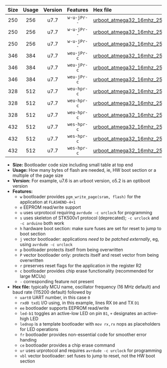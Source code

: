 |Size|Usage|Version|Features|Hex file|
|:-:|:-:|:-:|:-:|:--|
|250|256|u7.7|`w-u-jPr--`|[urboot_atmega32_16mhz_250000bps_uart0_rxd0_txd1_led+b0_fr_ur_vbl.hex](https://raw.githubusercontent.com/stefanrueger/urboot.hex/main/mcus/atmega32/fcpu_16mhz/250000_bps/urboot_atmega32_16mhz_250000bps_uart0_rxd0_txd1_led+b0_fr_ur_vbl.hex)|
|250|256|u7.7|`w-u-jPr--`|[urboot_atmega32_16mhz_250000bps_uart0_rxd0_txd1_led+b7_fr_ur_vbl.hex](https://raw.githubusercontent.com/stefanrueger/urboot.hex/main/mcus/atmega32/fcpu_16mhz/250000_bps/urboot_atmega32_16mhz_250000bps_uart0_rxd0_txd1_led+b7_fr_ur_vbl.hex)|
|250|256|u7.7|`w-u-jPr--`|[urboot_atmega32_16mhz_250000bps_uart0_rxd0_txd1_lednop_fr_ur_vbl.hex](https://raw.githubusercontent.com/stefanrueger/urboot.hex/main/mcus/atmega32/fcpu_16mhz/250000_bps/urboot_atmega32_16mhz_250000bps_uart0_rxd0_txd1_lednop_fr_ur_vbl.hex)|
|346|384|u7.7|`weu-jPr-c`|[urboot_atmega32_16mhz_250000bps_uart0_rxd0_txd1_ee_led+b0_fr_ce_ur_vbl.hex](https://raw.githubusercontent.com/stefanrueger/urboot.hex/main/mcus/atmega32/fcpu_16mhz/250000_bps/urboot_atmega32_16mhz_250000bps_uart0_rxd0_txd1_ee_led+b0_fr_ce_ur_vbl.hex)|
|346|384|u7.7|`weu-jPr-c`|[urboot_atmega32_16mhz_250000bps_uart0_rxd0_txd1_ee_led+b7_fr_ce_ur_vbl.hex](https://raw.githubusercontent.com/stefanrueger/urboot.hex/main/mcus/atmega32/fcpu_16mhz/250000_bps/urboot_atmega32_16mhz_250000bps_uart0_rxd0_txd1_ee_led+b7_fr_ce_ur_vbl.hex)|
|346|384|u7.7|`weu-jPr-c`|[urboot_atmega32_16mhz_250000bps_uart0_rxd0_txd1_ee_lednop_fr_ce_ur_vbl.hex](https://raw.githubusercontent.com/stefanrueger/urboot.hex/main/mcus/atmega32/fcpu_16mhz/250000_bps/urboot_atmega32_16mhz_250000bps_uart0_rxd0_txd1_ee_lednop_fr_ce_ur_vbl.hex)|
|328|512|u7.7|`weu-hpr-c`|[urboot_atmega32_16mhz_250000bps_uart0_rxd0_txd1_ee_led+b0_fr_ce_ur.hex](https://raw.githubusercontent.com/stefanrueger/urboot.hex/main/mcus/atmega32/fcpu_16mhz/250000_bps/urboot_atmega32_16mhz_250000bps_uart0_rxd0_txd1_ee_led+b0_fr_ce_ur.hex)|
|328|512|u7.7|`weu-hpr-c`|[urboot_atmega32_16mhz_250000bps_uart0_rxd0_txd1_ee_led+b7_fr_ce_ur.hex](https://raw.githubusercontent.com/stefanrueger/urboot.hex/main/mcus/atmega32/fcpu_16mhz/250000_bps/urboot_atmega32_16mhz_250000bps_uart0_rxd0_txd1_ee_led+b7_fr_ce_ur.hex)|
|328|512|u7.7|`weu-hpr-c`|[urboot_atmega32_16mhz_250000bps_uart0_rxd0_txd1_ee_lednop_fr_ce_ur.hex](https://raw.githubusercontent.com/stefanrueger/urboot.hex/main/mcus/atmega32/fcpu_16mhz/250000_bps/urboot_atmega32_16mhz_250000bps_uart0_rxd0_txd1_ee_lednop_fr_ce_ur.hex)|
|432|512|u7.7|`wes-hpr-c`|[urboot_atmega32_16mhz_250000bps_uart0_rxd0_txd1_ee_led+b0_fr_ce.hex](https://raw.githubusercontent.com/stefanrueger/urboot.hex/main/mcus/atmega32/fcpu_16mhz/250000_bps/urboot_atmega32_16mhz_250000bps_uart0_rxd0_txd1_ee_led+b0_fr_ce.hex)|
|432|512|u7.7|`wes-hpr-c`|[urboot_atmega32_16mhz_250000bps_uart0_rxd0_txd1_ee_led+b7_fr_ce.hex](https://raw.githubusercontent.com/stefanrueger/urboot.hex/main/mcus/atmega32/fcpu_16mhz/250000_bps/urboot_atmega32_16mhz_250000bps_uart0_rxd0_txd1_ee_led+b7_fr_ce.hex)|
|432|512|u7.7|`wes-hpr-c`|[urboot_atmega32_16mhz_250000bps_uart0_rxd0_txd1_ee_lednop_fr_ce.hex](https://raw.githubusercontent.com/stefanrueger/urboot.hex/main/mcus/atmega32/fcpu_16mhz/250000_bps/urboot_atmega32_16mhz_250000bps_uart0_rxd0_txd1_ee_lednop_fr_ce.hex)|

- **Size:** Bootloader code size including small table at top end
- **Usage:** How many bytes of flash are needed, ie, HW boot section or a multiple of the page size
- **Version:** For example, u7.6 is an urboot version, o5.2 is an optiboot version
- **Features:**
  + `w` bootloader provides `pgm_write_page(sram, flash)` for the application at `FLASHEND-4+1`
  + `e` EEPROM read/write support
  + `u` uses urprotocol requiring `avrdude -c urclock` for programming
  + `s` uses skeleton of STK500v1 protocol (deprecated); `-c urclock` and `-c arduino` both work
  + `h` hardware boot section: make sure fuses are set for reset to jump to boot section
  + `j` vector bootloader: applications *need to be patched externally*, eg, using `avrdude -c urclock`
  + `p` bootloader protects itself from being overwritten
  + `P` vector bootloader only: protects itself and reset vector from being overwritten
  + `r` preserves reset flags for the application in the register R2
  + `c` bootloader provides chip erase functionality (recommended for large MCUs)
  + `-` corresponding feature not present
- **Hex file:** typically MCU name, oscillator frequency (16 MHz default) and baud rate (115200 default) followed by
  + `uart0` UART number, in this case `0`
  + `rxd0 txd1` I/O using, in this example, lines RX `D0` and TX `D1`
  + `ee` bootloader supports EEPROM read/write
  + `led-b1` toggles an active-low LED on pin `B1`, `+` designates an active-high LED
  + `lednop` is a template bootloader with `mov rx,rx` nops as placeholders for LED operations
  + `fr` bootloader provides non-essential code for smoother error handing
  + `ce` bootloader provides a chip erase command
  + `ur` uses urprotocol and requires `avrdude -c urclock` for programming
  + `vbl` vector bootloader: set fuses to jump to reset, not the HW boot section
